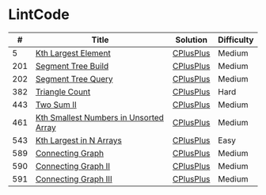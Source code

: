 # LintCode

| # | Title | Solution | Difficulty |
| --- | --- | --- | --- |
| 5 | [Kth Largest Element](http://www.lintcode.com/en/problem/kth-largest-element/) | [CPlusPlus](https://github.com/yuanhui-yang/LintCode/blob/master/kth-largest-element.cpp) | Medium |
| 201 | [Segment Tree Build](http://www.lintcode.com/en/problem/segment-tree-build/) | [CPlusPlus](https://github.com/yuanhui-yang/LintCode/blob/master/segment-tree-build.cpp) | Medium |
| 202 | [Segment Tree Query](http://www.lintcode.com/en/problem/segment-tree-query/) | [CPlusPlus](https://github.com/yuanhui-yang/LintCode/blob/master/segment-tree-query.cpp) | Medium |
| 382 | [Triangle Count](http://www.lintcode.com/en/problem/triangle-count/) | [CPlusPlus](https://github.com/yuanhui-yang/LintCode/blob/master/triangle-count.cpp) | Hard |
| 443 | [Two Sum II](http://www.lintcode.com/en/problem/two-sum-ii/) | [CPlusPlus](https://github.com/yuanhui-yang/LintCode/blob/master/two-sum-ii.cpp) | Medium |
| 461 | [Kth Smallest Numbers in Unsorted Array](http://www.lintcode.com/en/problem/kth-smallest-numbers-in-unsorted-array/) | [CPlusPlus](https://github.com/yuanhui-yang/LintCode/blob/master/kth-smallest-numbers-in-unsorted-array.cpp) | Medium |
| 543 | [Kth Largest in N Arrays](http://www.lintcode.com/en/problem/kth-largest-in-n-arrays/) | [CPlusPlus](https://github.com/yuanhui-yang/LintCode/blob/master/kth-largest-in-n-arrays.cpp) | Easy |
| 589 | [Connecting Graph](http://www.lintcode.com/en/problem/connecting-graph/) | [CPlusPlus](https://github.com/yuanhui-yang/LintCode/blob/master/connecting-graph.cpp) | Medium |
| 590 | [Connecting Graph II](http://www.lintcode.com/en/problem/connecting-graph-ii/) | [CPlusPlus](https://github.com/yuanhui-yang/LintCode/blob/master/connecting-graph-ii.cpp) | Medium |
| 591 | [Connecting Graph III](http://www.lintcode.com/en/problem/connecting-graph-iii/) | [CPlusPlus](https://github.com/yuanhui-yang/LintCode/blob/master/connecting-graph-iii.cpp) | Medium |